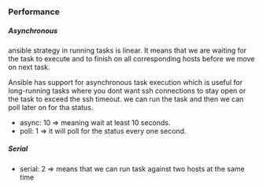 ### Performance

##### Asynchronous

ansible strategy in running tasks is linear. It means that we are waiting for the task to execute and to finish on all corresponding hosts before we move on next task.


Ansible has support for asynchronous task execution which is useful for long-running tasks where you dont want ssh connections to stay open or the task to exceed the ssh timeout. we can run the task and then we can poll later on for tha status.
- async: 10 => meaning wait at least 10 seconds.
- poll: 1 => it will poll for the status every one second.


##### Serial

- serial: 2 => means that we can run task against two hosts at the same time 
